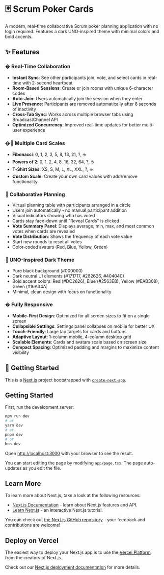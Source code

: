 # 🃏 Scrum Poker Cards

A modern, real-time collaborative Scrum poker planning application with no login required. Features a dark UNO-inspired theme with minimal colors and bold accents.

## ✨ Features

### � Real-Time Collaboration
- **Instant Sync**: See other participants join, vote, and select cards in real-time with 2-second heartbeat
- **Room-Based Sessions**: Create or join rooms with unique 6-character codes
- **Auto-Join**: Users automatically join the session when they enter
- **Live Presence**: Participants are removed automatically after 8 seconds of inactivity
- **Cross-Tab Sync**: Works across multiple browser tabs using BroadcastChannel API
- **Optimized Concurrency**: Improved real-time updates for better multi-user experience

### �🎴 Multiple Card Scales
- **Fibonacci**: 0, 1, 2, 3, 5, 8, 13, 21, ?, ☕
- **Powers of 2**: 0, 1, 2, 4, 8, 16, 32, 64, ?, ☕
- **T-Shirt Sizes**: XS, S, M, L, XL, XXL, ?, ☕
- **Custom Scale**: Create your own card values with add/remove functionality

### 👥 Collaborative Planning
- Virtual planning table with participants arranged in a circle
- Users join automatically - no manual participant addition
- Visual indicators showing who has voted
- Cards stay face-down until "Reveal Cards" is clicked
- **Vote Summary Panel**: Displays average, min, max, and most common votes when cards are revealed
- **Vote Distribution**: Shows the frequency of each vote value
- Start new rounds to reset all votes
- Color-coded avatars (Red, Blue, Yellow, Green)

### 🎨 UNO-Inspired Dark Theme
- Pure black background (#000000)
- Dark neutral UI elements (#171717, #262626, #404040)
- Bold accent colors: Red (#DC2626), Blue (#2563EB), Yellow (#EAB308), Green (#16A34A)
- Minimal, clean design with focus on functionality

### � Fully Responsive
- **Mobile-First Design**: Optimized for all screen sizes to fit on a single screen
- **Collapsible Settings**: Settings panel collapses on mobile for better UX
- **Touch-Friendly**: Large tap targets for cards and buttons
- **Adaptive Layout**: 1-column mobile, 4-column desktop grid
- **Scalable Elements**: Cards and avatars scale based on screen size
- **Compact Spacing**: Optimized padding and margins to maximize content visibility

## 🚀 Getting Started

This is a [Next.js](https://nextjs.org) project bootstrapped with [`create-next-app`](https://nextjs.org/docs/app/api-reference/cli/create-next-app).

## Getting Started

First, run the development server:

```bash
npm run dev
# or
yarn dev
# or
pnpm dev
# or
bun dev
```

Open [http://localhost:3000](http://localhost:3000) with your browser to see the result.

You can start editing the page by modifying `app/page.tsx`. The page auto-updates as you edit the file.



## Learn More

To learn more about Next.js, take a look at the following resources:

- [Next.js Documentation](https://nextjs.org/docs) - learn about Next.js features and API.
- [Learn Next.js](https://nextjs.org/learn) - an interactive Next.js tutorial.

You can check out [the Next.js GitHub repository](https://github.com/vercel/next.js) - your feedback and contributions are welcome!

## Deploy on Vercel

The easiest way to deploy your Next.js app is to use the [Vercel Platform](https://vercel.com/new?utm_medium=default-template&filter=next.js&utm_source=create-next-app&utm_campaign=create-next-app-readme) from the creators of Next.js.

Check out our [Next.js deployment documentation](https://nextjs.org/docs/app/building-your-application/deploying) for more details.

